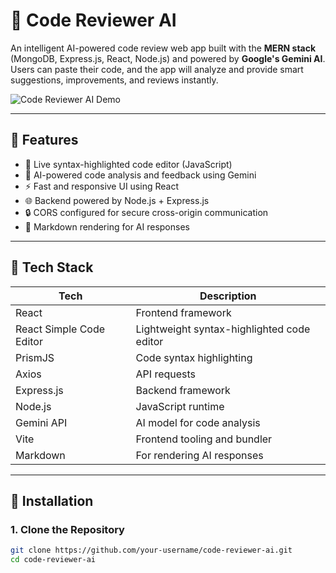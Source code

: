 # 🧠 Code Reviewer AI

An intelligent AI-powered code review web app built with the **MERN stack** (MongoDB, Express.js, React, Node.js) and powered by **Google's Gemini AI**. Users can paste their code, and the app will analyze and provide smart suggestions, improvements, and reviews instantly.

![Code Reviewer AI Demo](https://your-demo-image-link-if-any.com)

---

## 🚀 Features

- 📝 Live syntax-highlighted code editor (JavaScript)
- 🤖 AI-powered code analysis and feedback using Gemini
- ⚡ Fast and responsive UI using React
- 🌐 Backend powered by Node.js + Express.js
- 🔒 CORS configured for secure cross-origin communication
- 💬 Markdown rendering for AI responses

---

## 📂 Tech Stack

| Tech         | Description                            |
|--------------|----------------------------------------|
| React        | Frontend framework                     |
| React Simple Code Editor | Lightweight syntax-highlighted code editor |
| PrismJS      | Code syntax highlighting               |
| Axios        | API requests                           |
| Express.js   | Backend framework                      |
| Node.js      | JavaScript runtime                     |
| Gemini API   | AI model for code analysis             |
| Vite         | Frontend tooling and bundler           |
| Markdown     | For rendering AI responses             |

---

## 🔧 Installation

### 1. Clone the Repository
```bash
git clone https://github.com/your-username/code-reviewer-ai.git
cd code-reviewer-ai
